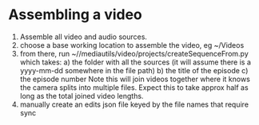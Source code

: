 # Assembling a video

1) Assemble all video and audio sources.
2) choose a base working location to assemble the video, eg ~/Videos
3) from there, run ~/<checked out location>/mediautils/video/projects/createSequenceFrom.py which takes:
    a) the folder with all the sources (it will assume there is a yyyy-mm-dd somewhere in the file path)
    b) the title of the episode
    c) the episode number
    Note this will join videos together where it knows the camera splits into multiple files. Expect this to take approx half as long as the total joined video lengths.
4) manually create an edits json file keyed by the file names that require sync
